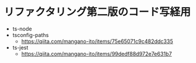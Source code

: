 # リファクタリング第二版のコード写経用

* ts-node
* tsconfig-paths
  * https://qiita.com/mangano-ito/items/75e65071c9c482ddc335
* ts-jest
  * https://qiita.com/mangano-ito/items/99dedf88d972e7e631b7